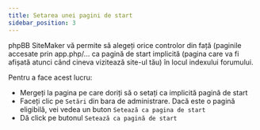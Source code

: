 ```yaml
---
title: Setarea unei pagini de start
sidebar_position: 3
---
```


phpBB SiteMaker vă permite să alegeți orice controlor din față (paginile accesate prin app.php/... ca pagină de start implicită (pagina care va fi afișată atunci când cineva vizitează site-ul tău) în locul indexului forumului.

Pentru a face acest lucru:
* Mergeți la pagina pe care doriți să o setați ca implicită pagină de start
* Faceți clic pe `Setări` din bara de administrare. Dacă este o pagină eligibilă, vei vedea un buton `Setează ca pagina de start`
* Dă click pe butonul `Setează ca pagină de start`